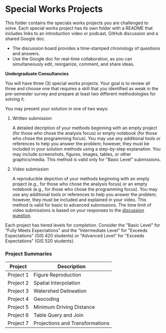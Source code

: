 # Special Works Projects
This folder contains the specials works projects you are challenged to solve.
Each special works project has its own folder with a README that includes links to an introduction video or podcast, GitHub discussion and a shared Google doc.

* The discussion board provides a time-stamped chronology of questions and answers.
* Use the Google doc for real-time collaboration, as you can simultaneously edit, reorganize, comment, and share ideas.

**Undergraduate Consultancies**

You will have three (3) special works projects.
Your goal is to review all three and choose one that requires a skill that you identified as weak in the pre-semester survey and prepare at least two different methodologies for solving it.

You may present your solution in one of two ways:

1. Written submission
    
    A detailed decription of your methods beginning with an empty project (for those who chose the analysis focus) or empty notebook (for those who chose the programming focus).
    You may use any additional tools or references to help you answer the problem; however, they must be included in your solution methods using a step-by-step explanation.
    You may include screenshots, figures, images, tables, or other graphics/media.
    This method is valid only for "Basic Level" submissions.
2. Video submission

    A reproducible depiction of your methods beginning with an empty project (e.g., for those who chose the analysis focus) or an empty notebook (e.g., for those who chose the programming focus).
    You may use any additional tools or references to help you answer the problem; however, they must be included and explained in your video.
    This method is valid for basic to advanced submissions.
    The time limit of video submissions is based on your responses to the [discussion question](https://github.com/cga-wm/advgis-delta/discussions/6).

Each project has tiered levels for completion.
Consider the "Basic Level" for "Fully Meets Expectations" and the "Intermediate Level" for "Exceeds Expectations" (GIS 420 students) or "Advanced Level" for "Exceeds Expectations" (GIS 520 students).

### Project Summaries

| Project | Description |
| ------- | ----------- |
| Project 1 | Figure Reproduction |
| Project 2 | Spatial Interpolation |
| Project 3 | Watershed Delineation |
| Project 4 | Geocoding |
| Project 5 | Minimum Driving Distance |
| Project 6 | Table Query and Join |
| Project 7 | Projections and Transformations |
